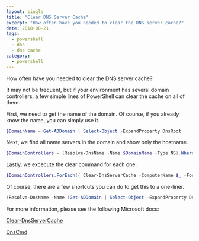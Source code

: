 ```yaml
---
layout: single
title: "Clear DNS Server Cache"
excerpt: "How often have you needed to clear the DNS server cache?"
date: 2018-08-21
tags:
  - powershell
  - dns
  - dns cache
category:
  - powershell
---
```


How often have you needed to clear the DNS server cache?

It may not be frequent, but if your environment has several domain controllers, a few simple lines of PowerShell can
clear the cache on all of them.

First, we need to get the name of the domain. Of course, if you already know the name, you can simply use it.

```powershell
$DomainName = Get-ADDomain | Select-Object -ExpandProperty DnsRoot
```

Next, we find all name servers in the domain and show only the hostname.

```powershell
$DomainControllers = (Resolve-DnsName -Name $DomainName -Type NS).Where({ $_.Type -eq 'NS' }).NameHost
```

Lastly, we excecute the clear command for each one.

```powershell
$DomainControllers.ForEach({ Clear-DnsServerCache -ComputerName $_ -Force })
```

Of course, there are a few shortcuts you can do to get this to a one-liner.

```powershell
(Resolve-DnsName -Name (Get-ADDomain | Select-Object -ExpandProperty DnsRoot -Type NS).Where({ $_.Type -eq 'NS' }).NameHost.ForEach({ Clear-DnsServerCache -ComputerName $_ -Force })
```

For more information, please see the following Microsoft docs:

[Clear-DnsServerCache](https://docs.microsoft.com/en-us/powershell/module/dnsserver/clear-dnsservercache)

[DnsCmd](https://docs.microsoft.com/en-us/windows-server/administration/windows-commands/dnscmd)
